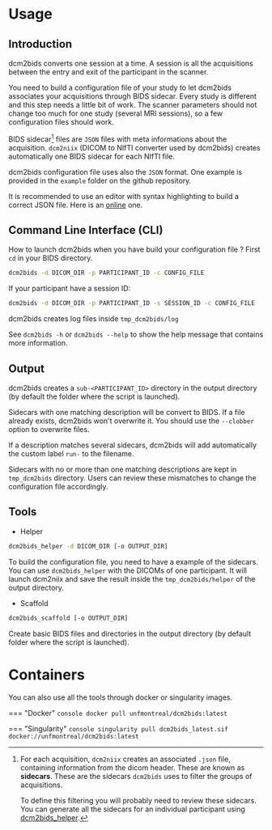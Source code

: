 # Usage

## Introduction

dcm2bids converts one session at a time. A session is all the acquisitions between the entry and exit of the participant in the scanner.

You need to build a configuration file of your study to let dcm2bids associates your acquisitions through BIDS sidecar. Every study is different and this step needs a little bit of work. The scanner parameters should not change too much for one study (several MRI sessions), so a few configuration files should work.

BIDS sidecar[^1] files are `JSON` files with meta informations about the acquisition. `dcm2niix` (DICOM to NIfTI converter used by dcm2bids) creates automatically one BIDS sidecar for each NIfTI file.

dcm2bids configuration file uses also the `JSON` format. One example is provided in the `example` folder on the github repository.

It is recommended to use an editor with syntax highlighting to build a correct JSON file. Here is an [online][json-editor] one.

## Command Line Interface (CLI)

How to launch dcm2bids when you have build your configuration file ? First `cd` in your BIDS directory.

```bash
dcm2bids -d DICOM_DIR -p PARTICIPANT_ID -c CONFIG_FILE
```

If your participant have a session ID:

```bash
dcm2bids -d DICOM_DIR -p PARTICIPANT_ID -s SESSION_ID -c CONFIG_FILE
```

dcm2bids creates log files inside `tmp_dcm2bids/log`

See `dcm2bids -h` or `dcm2bids --help` to show the help message that contains more information.

## Output

dcm2bids creates a `sub-<PARTICIPANT_ID>` directory in the output directory (by default the folder where the script is launched).

Sidecars with one matching description will be convert to BIDS. If a file already exists, dcm2bids won't overwrite it. You should use the `--clobber` option to overwrite files.

If a description matches several sidecars, dcm2bids will add automatically the custom label `run-` to the filename.

Sidecars with no or more than one matching descriptions are kept in `tmp_dcm2bids` directory. Users can review these mismatches to change the configuration file accordingly.

## Tools

- Helper

```bash
dcm2bids_helper -d DICOM_DIR [-o OUTPUT_DIR]
```

To build the configuration file, you need to have a example of the sidecars. You can use `dcm2bids_helper` with the DICOMs of one participant. It will launch dcm2niix and save the result inside the `tmp_dcm2bids/helper` of the output directory.

- Scaffold

```bash
dcm2bids_scaffold [-o OUTPUT_DIR]
```

Create basic BIDS files and directories in the output directory (by default folder where the script is launched).

[json-editor]: http://jsoneditoronline.org/


# Containers

You can also use all the tools through docker or singularity images.

=== "Docker"
    ```console
    docker pull unfmontreal/dcm2bids:latest
    ```

=== "Singularity"
    ```console
    singularity pull dcm2bids_latest.sif docker://unfmontreal/dcm2bids:latest
    ```
   
[^1]: For each acquisition, `dcm2niix` creates an associated `.json` file,
    containing information from the dicom header. These are known as
    __sidecars__. These are the sidecars `dcm2bids` uses to filter the groups
    of acquisitions.

    To define this filtering you will probably need to review these sidecars.
    You can generate all the sidecars for an individual participant using [dcm2bids_helper](1-usage.md#tools).
